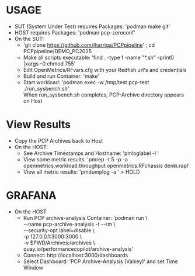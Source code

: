 # USAGE
* SUT (System Under Test) requires Packages: 'podman make git'
* HOST requires Packages: 'podman pcp-zeroconf'
* On the SUT:
  * 'git clone https://github.com/jharriga/PCPpipeline' ; cd PCPpipeline/DEMO_PC2025
  * Make all scripts executable: 'find . -type f -name "*.sh" -print0 |xargs -0 chmod 755'
  * Edit OpenMetrics/RFvars.cfg with your Redfish url's and credentials
  * Build and run Container: 'make'
  * Start workload: 'podman exec  -w /tmp/test pcp-test ./run_sysbench.sh'  
	When run_sysbench.sh completes, PCP-Archive directory appears on Host
# View Results
* Copy the PCP Archives back to Host  
* On the HOST:
  * See Archive Timestamps and Hostname: 'pmloglabel -l <archive-name>'
  * View some metric results: 'pmrep -t 5 -p -a <archive-name> openmetrics.workload.throughput openmetrics.RFchassis denki.rapl'
  * View all metric results: 'pmdumplog -a <archive-name>' > HOLD
# GRAFANA
* On the HOST
  * Run PCP archive-analysis Container: 'podman run \  
    --name pcp-archive-analysis -t --rm \  
    --security-opt label=disable \  
    -p 127.0.0.1:3000:3000 \  
    -v $PWD/Archives:/archives \  
    quay.io/performancecopilot/archive-analysis'    
  * Connect:  http://localhost:3000/dashboards  
  * Select Dashboard: ‘PCP Archive-Analysis (Valkey)’ and set Time Window   
